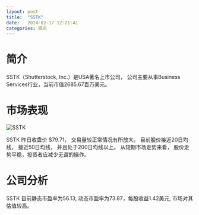 ```yaml
---
layout: post
title:  "SSTK"
date:   2014-02-17 12:21:41
categories: 观点
---
```


# 简介
SSTK（Shutterstock, Inc.）是USA著名上市公司，
公司主要从事Business Services行业，当前市值2685.67百万美元。

# 市场表现

![SSTK](http://finviz.com/chart.ashx?t=SSTK&ty=c&ta=1&p=d&s=l)

SSTK 昨日收盘价 $79.71，
交易量较正常情况有所放大。
目前股价接近20日均线，
接近50日均线，
并且处于200日均线以上。
从短期市场走势来看，
股价走势平稳，投资者应减少无谓的操作。

# 公司分析
SSTK 目前静态市盈率为56.13, 动态市盈率为73.87，每股收益1.42美元,
市场对其估值较高。
